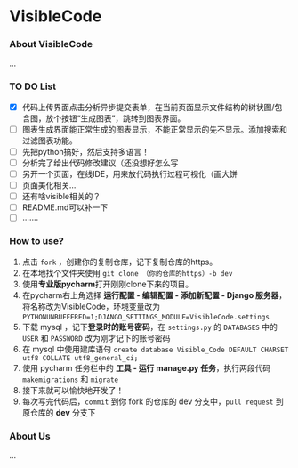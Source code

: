 # VisibleCode

### About VisibleCode
...

### TO DO List
- [x] 代码上传界面点击分析异步提交表单，在当前页面显示文件结构的树状图/包含图，放个按钮“生成图表”，跳转到图表界面。
- [ ] 图表生成界面能正常生成的图表显示，不能正常显示的先不显示。添加搜索和过滤图表功能。
- [ ] 先把python搞好，然后支持多语言！
- [ ] 分析完了给出代码修改建议（还没想好怎么写
- [ ] 另开一个页面，在线IDE，用来放代码执行过程可视化（画大饼
- [ ] 页面美化相关...
- [ ] 还有啥visible相关的？
- [ ] README.md可以补一下
- [ ] .......

### How to use?
1. 点击 `fork` ，创建你的复制仓库，记下复制仓库的https。
2. 在本地找个文件夹使用 `git clone （你的仓库的https）-b dev`
3. 使用**专业版pycharm**打开刚刚clone下来的项目。
4. 在pycharm右上角选择 **运行配置 - 编辑配置 - 添加新配置 - Django 服务器**，将名称改为VisibleCode，环境变量改为 `PYTHONUNBUFFERED=1;DJANGO_SETTINGS_MODULE=VisibleCode.settings`
5. 下载 mysql ，记下**登录时的账号密码**，在 `settings.py` 的 `DATABASES` 中的 `USER` 和 `PASSWORD` 改为刚才记下的账号密码
6. 在 mysql 中使用建库语句 `create database Visible_Code DEFAULT CHARSET utf8 COLLATE utf8_general_ci;`
7. 使用 pycharm 任务栏中的 **工具 - 运行 manage.py 任务**，执行两段代码 `makemigrations` 和 `migrate`
8. 接下来就可以愉快地开发了！
9. 每次写完代码后，`commit` 到你 fork 的仓库的 dev 分支中，`pull request` 到原仓库的 **dev** 分支下

### About Us
...

